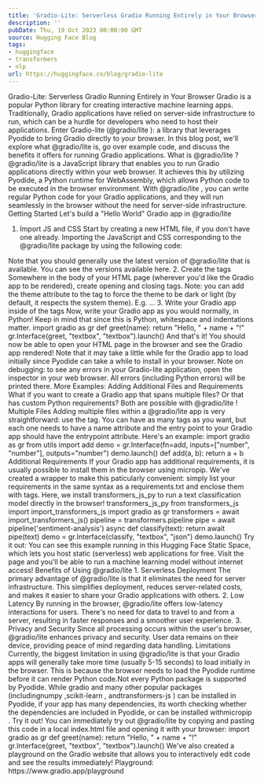 ```yaml
---
title: 'Gradio-Lite: Serverless Gradio Running Entirely in Your Browser'
description: ''
pubDate: Thu, 19 Oct 2023 00:00:00 GMT
source: Hugging Face Blog
tags:
- huggingface
- transformers
- nlp
url: https://huggingface.co/blog/gradio-lite
---
```


Gradio-Lite: Serverless Gradio Running Entirely in Your Browser
Gradio is a popular Python library for creating interactive machine learning apps. Traditionally, Gradio applications have relied on server-side infrastructure to run, which can be a hurdle for developers who need to host their applications.
Enter Gradio-lite (@gradio/lite
): a library that leverages Pyodide to bring Gradio directly to your browser. In this blog post, we'll explore what @gradio/lite
is, go over example code, and discuss the benefits it offers for running Gradio applications.
What is @gradio/lite
?
@gradio/lite
is a JavaScript library that enables you to run Gradio applications directly within your web browser. It achieves this by utilizing Pyodide, a Python runtime for WebAssembly, which allows Python code to be executed in the browser environment. With @gradio/lite
, you can write regular Python code for your Gradio applications, and they will run seamlessly in the browser without the need for server-side infrastructure.
Getting Started
Let's build a "Hello World" Gradio app in @gradio/lite
1. Import JS and CSS
Start by creating a new HTML file, if you don't have one already. Importing the JavaScript and CSS corresponding to the @gradio/lite
package by using the following code:
<html>
<head>
<script type="module" crossorigin src="https://cdn.jsdelivr.net/npm/@gradio/lite/dist/lite.js"></script>
<link rel="stylesheet" href="https://cdn.jsdelivr.net/npm/@gradio/lite/dist/lite.css" />
</head>
</html>
Note that you should generally use the latest version of @gradio/lite
that is available. You can see the versions available here.
2. Create the <gradio-lite>
tags
Somewhere in the body of your HTML page (wherever you'd like the Gradio app to be rendered), create opening and closing <gradio-lite>
tags.
<html>
<head>
<script type="module" crossorigin src="https://cdn.jsdelivr.net/npm/@gradio/lite/dist/lite.js"></script>
<link rel="stylesheet" href="https://cdn.jsdelivr.net/npm/@gradio/lite/dist/lite.css" />
</head>
<body>
<gradio-lite>
</gradio-lite>
</body>
</html>
Note: you can add the theme
attribute to the <gradio-lite>
tag to force the theme to be dark or light (by default, it respects the system theme). E.g.
<gradio-lite theme="dark">
...
</gradio-lite>
3. Write your Gradio app inside of the tags
Now, write your Gradio app as you would normally, in Python! Keep in mind that since this is Python, whitespace and indentations matter.
<html>
<head>
<script type="module" crossorigin src="https://cdn.jsdelivr.net/npm/@gradio/lite/dist/lite.js"></script>
<link rel="stylesheet" href="https://cdn.jsdelivr.net/npm/@gradio/lite/dist/lite.css" />
</head>
<body>
<gradio-lite>
import gradio as gr
def greet(name):
return "Hello, " + name + "!"
gr.Interface(greet, "textbox", "textbox").launch()
</gradio-lite>
</body>
</html>
And that's it! You should now be able to open your HTML page in the browser and see the Gradio app rendered! Note that it may take a little while for the Gradio app to load initially since Pyodide can take a while to install in your browser.
Note on debugging: to see any errors in your Gradio-lite application, open the inspector in your web browser. All errors (including Python errors) will be printed there.
More Examples: Adding Additional Files and Requirements
What if you want to create a Gradio app that spans multiple files? Or that has custom Python requirements? Both are possible with @gradio/lite
!
Multiple Files
Adding multiple files within a @gradio/lite
app is very straightforward: use the <gradio-file>
tag. You can have as many <gradio-file>
tags as you want, but each one needs to have a name
attribute and the entry point to your Gradio app should have the entrypoint
attribute.
Here's an example:
<gradio-lite>
<gradio-file name="app.py" entrypoint>
import gradio as gr
from utils import add
demo = gr.Interface(fn=add, inputs=["number", "number"], outputs="number")
demo.launch()
</gradio-file>
<gradio-file name="utils.py" >
def add(a, b):
return a + b
</gradio-file>
</gradio-lite>
Additional Requirements
If your Gradio app has additional requirements, it is usually possible to install them in the browser using micropip. We've created a wrapper to make this paticularly convenient: simply list your requirements in the same syntax as a requirements.txt
and enclose them with <gradio-requirements>
tags.
Here, we install transformers_js_py
to run a text classification model directly in the browser!
<gradio-lite>
<gradio-requirements>
transformers_js_py
</gradio-requirements>
<gradio-file name="app.py" entrypoint>
from transformers_js import import_transformers_js
import gradio as gr
transformers = await import_transformers_js()
pipeline = transformers.pipeline
pipe = await pipeline('sentiment-analysis')
async def classify(text):
return await pipe(text)
demo = gr.Interface(classify, "textbox", "json")
demo.launch()
</gradio-file>
</gradio-lite>
Try it out: You can see this example running in this Hugging Face Static Space, which lets you host static (serverless) web applications for free. Visit the page and you'll be able to run a machine learning model without internet access!
Benefits of Using @gradio/lite
1. Serverless Deployment
The primary advantage of @gradio/lite is that it eliminates the need for server infrastructure. This simplifies deployment, reduces server-related costs, and makes it easier to share your Gradio applications with others.
2. Low Latency
By running in the browser, @gradio/lite offers low-latency interactions for users. There's no need for data to travel to and from a server, resulting in faster responses and a smoother user experience.
3. Privacy and Security
Since all processing occurs within the user's browser, @gradio/lite
enhances privacy and security. User data remains on their device, providing peace of mind regarding data handling.
Limitations
Currently, the biggest limitation in using
@gradio/lite
is that your Gradio apps will generally take more time (usually 5-15 seconds) to load initially in the browser. This is because the browser needs to load the Pyodide runtime before it can render Python code.Not every Python package is supported by Pyodide. While
gradio
and many other popular packages (includingnumpy
,scikit-learn
, andtransformers-js
) can be installed in Pyodide, if your app has many dependencies, its worth checking whether the dependencies are included in Pyodide, or can be installed withmicropip
.
Try it out!
You can immediately try out @gradio/lite
by copying and pasting this code in a local index.html
file and opening it with your browser:
<html>
<head>
<script type="module" crossorigin src="https://cdn.jsdelivr.net/npm/@gradio/lite/dist/lite.js"></script>
<link rel="stylesheet" href="https://cdn.jsdelivr.net/npm/@gradio/lite/dist/lite.css" />
</head>
<body>
<gradio-lite>
import gradio as gr
def greet(name):
return "Hello, " + name + "!"
gr.Interface(greet, "textbox", "textbox").launch()
</gradio-lite>
</body>
</html>
We've also created a playground on the Gradio website that allows you to interactively edit code and see the results immediately!
Playground: https://www.gradio.app/playground